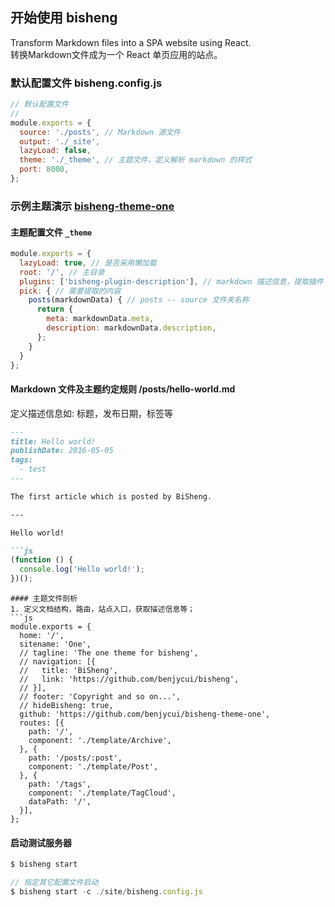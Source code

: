 ## 开始使用 bisheng

Transform Markdown files into a SPA website using React.  
转换Markdown文件成为一个 React 单页应用的站点。

### 默认配置文件 bisheng.config.js

```js
// 默认配置文件
//
module.exports = {
  source: './posts', // Markdown 源文件
  output: './_site',
  lazyLoad: false,
  theme: './_theme', // 主题文件，定义解析 markdown 的样式
  port: 8000,
};
```

### 示例主题演示  [bisheng-theme-one](https://github.com/benjycui/bisheng-theme-one)

#### 主题配置文件 `_theme`
```js
module.exports = {
  lazyLoad: true, // 是否采用懒加载
  root: '/', // 主目录
  plugins: ['bisheng-plugin-description'], // markdown 描述信息，提取插件
  pick: { // 需要提取的内容
    posts(markdownData) { // posts -- source 文件夹名称
      return {
        meta: markdownData.meta,
        description: markdownData.description,
      };
    }
  }
};
```

#### Markdown 文件及主题约定规则 /posts/hello-world.md  
定义描述信息如: 标题，发布日期，标签等
```md
---
title: Hello world!
publishDate: 2016-05-05
tags:
  - test
---

The first article which is posted by BiSheng.

---

Hello world!

```js
(function () {
  console.log('Hello world!');
})();
```

```
#### 主题文件剖析
1. 定义文档结构，路由，站点入口，获取描述信息等；
```js
module.exports = {
  home: '/',
  sitename: 'One',
  // tagline: 'The one theme for bisheng',
  // navigation: [{
  //   title: 'BiSheng',
  //   link: 'https://github.com/benjycui/bisheng',
  // }],
  // footer: 'Copyright and so on...',
  // hideBisheng: true,
  github: 'https://github.com/benjycui/bisheng-theme-one',
  routes: [{
    path: '/',
    component: './template/Archive',
  }, {
    path: '/posts/:post',
    component: './template/Post',
  }, {
    path: '/tags',
    component: './template/TagCloud',
    dataPath: '/',
  }],
};

```
#### 启动测试服务器

```js
$ bisheng start

// 指定其它配置文件启动
$ bisheng start -c ./site/bisheng.config.js
```
